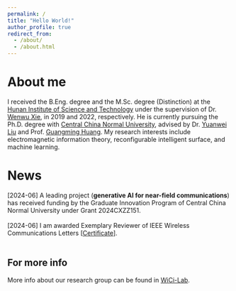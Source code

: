 ```yaml
---
permalink: /
title: "Hello World!"
author_profile: true
redirect_from: 
  - /about/
  - /about.html
---
```


About me
======

I received the B.Eng. degree and the M.Sc. degree (Distinction) at the [Hunan Institute of Science and Technology](https://mmistakes.github.io/minimal-mistakes/) under the supervision of Dr. [Wenwu Xie](https://mmistakes.github.io/minimal-mistakes/), in 2019 and 2022, respectively. He is currently pursuing the Ph.D. degree with [Central China Normal University](https://mmistakes.github.io/minimal-mistakes/), advised by Dr. [Yuanwei Liu](https://mmistakes.github.io/minimal-mistakes/)  and Prof. [Guangming Huang](https://mmistakes.github.io/minimal-mistakes/). My research interests include electromagnetic information theory, reconfigurable intelligent surface, and machine learning.

News
======
[2024-06] A leading project (**generative AI for near-field communications**) has received funding by the Graduate Innovation Program of Central China Normal University under Grant 2024CXZZ151. 
        <br>
        <br>
        [2024-06] I am awarded Exemplary Reviewer of IEEE Wireless Communications Letters [<a href="./homepage_files/WCL_2023_Exemplary_Reviewer.pdf">Certificate</a>].
        <br>
        <br>

For more info
------
More info about our research group can be found in [WiCi-Lab](https://academicpages.github.io/markdown/). 
